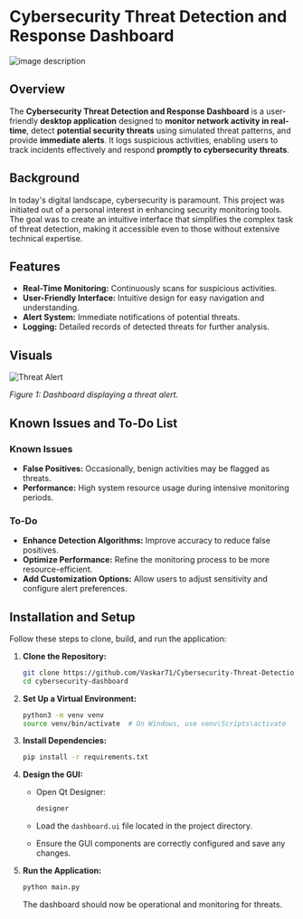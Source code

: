 # Cybersecurity Threat Detection and Response Dashboard

![image description](https://github.com/Vaskar71/Cybersecurity-Threat-Detection-and-Response-Dashboard/blob/main/Screenshot%20(268).png?raw=true)



## Overview

The **Cybersecurity Threat Detection and Response Dashboard** is a user-friendly **desktop application** designed to **monitor network activity in real-time**, detect **potential security threats** using simulated threat patterns, and provide **immediate alerts**. It logs suspicious activities, enabling users to track incidents effectively and respond **promptly to cybersecurity threats**.

## Background

In today's digital landscape, cybersecurity is paramount. This project was initiated out of a personal interest in enhancing security monitoring tools. The goal was to create an intuitive interface that simplifies the complex task of threat detection, making it accessible even to those without extensive technical expertise.

## Features

- **Real-Time Monitoring:** Continuously scans for suspicious activities.
- **User-Friendly Interface:** Intuitive design for easy navigation and understanding.
- **Alert System:** Immediate notifications of potential threats.
- **Logging:** Detailed records of detected threats for further analysis.

## Visuals

![Threat Alert](https://github.com/Vaskar71/Cybersecurity-Threat-Detection-and-Response-Dashboard/blob/main/Threat.png?raw=true)

*Figure 1: Dashboard displaying a threat alert.*

## Known Issues and To-Do List

### Known Issues

- **False Positives:** Occasionally, benign activities may be flagged as threats.
- **Performance:** High system resource usage during intensive monitoring periods.

### To-Do

- **Enhance Detection Algorithms:** Improve accuracy to reduce false positives.
- **Optimize Performance:** Refine the monitoring process to be more resource-efficient.
- **Add Customization Options:** Allow users to adjust sensitivity and configure alert preferences.

## Installation and Setup

Follow these steps to clone, build, and run the application:

1. **Clone the Repository:**

   ```bash
   git clone https://github.com/Vaskar71/Cybersecurity-Threat-Detection-and-Response-Dashboard.git
   cd cybersecurity-dashboard
   ```

2. **Set Up a Virtual Environment:**

   ```bash
   python3 -m venv venv
   source venv/bin/activate  # On Windows, use venv\Scripts\activate
   ```

3. **Install Dependencies:**

   ```bash
   pip install -r requirements.txt
   ```

4. **Design the GUI:**

   - Open Qt Designer:

     ```bash
     designer
     ```

   - Load the `dashboard.ui` file located in the project directory.
   - Ensure the GUI components are correctly configured and save any changes.

5. **Run the Application:**

   ```bash
   python main.py
   ```

   The dashboard should now be operational and monitoring for threats.

